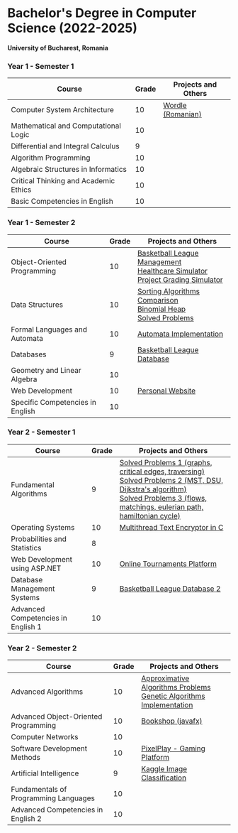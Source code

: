 # Bachelor's Degree in Computer Science (2022-2025)
**University of Bucharest, Romania**

### Year 1 - Semester 1

|Course|Grade|Projects and Others|
|---|---|---|
|Computer System Architecture|10|[Wordle (Romanian)](https://github.com/EduardDumitrescul/wordle_romanian)|
|Mathematical and Computational Logic|10||
|Differential and Integral Calculus|9||
|Algorithm Programming|10||
|Algebraic Structures in Informatics|10||
|Critical Thinking and Academic Ethics|10||
|Basic Competencies in English|10||

### Year 1 - Semester 2

|Course|Grade|Projects and Others|
|---|---|---|
|Object-Oriented Programming|10|[Basketball League Management](/1-2-programarea-orientata-obiect/proiect1-nba/) <br>[Healthcare Simulator](/1-2-programarea-orientata-obiect/proiect2-healthcare/) <br>[Project Grading Simulator](/1-2-programarea-orientata-obiect/proiect3-laborator-poo/) <br>|
|Data Structures|10|[Sorting Algorithms Comparison](https://github.com/EduardDumitrescul/sd_sortari)<br>[Binomial Heap](/1-2-structuri-de-date/tema2-binomial-heap/)<br>[Solved Problems](/1-2-structuri-de-date/tema3-probleme/)|
|Formal Languages and Automata|10|[Automata Implementation](/1-2-limbaje-formale-si-automate/proiect/)|
|Databases|9|[Basketball League Database](/1-2-baze-de-date/proiect-liga-baschet-oficial/)|
|Geometry and Linear Algebra|10||
|Web Development|10|[Personal Website](/1-2-tehnici-web/EduardDumitrescul.github.io/)|
|Specific Competencies in English|10||

### Year 2 - Semester 1

|Course|Grade|Projects and Others|
|---|---|---|
|Fundamental Algorithms|9|[Solved Problems 1 (graphs, critical edges, traversing)](/2-1-algoritmi-fundamentali/algo-tema1/)<br>[Solved Problems 2 (MST, DSU, Dijkstra's algorithm)](/2-1-algoritmi-fundamentali/algo-tema2/)<br>[Solved Problems 3 (flows, matchings, eulerian path, hamiltonian cycle)](/2-1-algoritmi-fundamentali/algo-tema3/)|
|Operating Systems|10|[Multithread Text Encryptor in C](https://github.com/EduardDumitrescul/SoEncrypter)|
|Probabilities and Statistics|8||
|Web Development using ASP.NET|10|[Online Tournaments Platform](https://github.com/EduardDumitrescul/CompeteAI)|
|Database Management Systems|9|[Basketball League Database 2](/2-1-sisteme-de-gestiune-al-bazelor-de-date/proiect-oficial/)|
|Advanced Competencies in English 1|10||


### Year 2 - Semester 2
|Course|Grade|Projects and Others|
|---|---|---|
|Advanced Algorithms|10|[Approximative Algorithms Problems](/2-2-algoritmi-avansati/tema1/Tema-AlgAvans-DumitresculEduardValentin-232.pdf)<br>[Genetic Algorithms Implementation](/2-2-algoritmi-avansati/proiect-alg-genetici/)|
|Advanced Object-Oriented Programming|10|[Bookshop (javafx)](https://github.com/EduardDumitrescul/book-shop/tree/main)|
|Computer Networks|10||
|Software Development Methods|10|[PixelPlay - Gaming Platform](https://github.com/skpha13/PixelPlay)|
|Artificial Intelligence|9|[Kaggle Image Classification](https://github.com/EduardDumitrescul/kaggle-image-classification)|
|Fundamentals of Programming Languages|10||
|Advanced Competencies in English 2|10||


